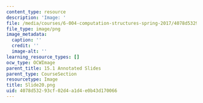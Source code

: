 ```yaml
---
content_type: resource
description: 'Image: '
file: /media/courses/6-004-computation-structures-spring-2017/4078d53293cf02d4a1d4e0b43d170066_Slide20.png
file_type: image/png
image_metadata:
  caption: ''
  credit: ''
  image-alt: ''
learning_resource_types: []
ocw_type: OCWImage
parent_title: 15.1 Annotated Slides
parent_type: CourseSection
resourcetype: Image
title: Slide20.png
uid: 4078d532-93cf-02d4-a1d4-e0b43d170066
---
```

